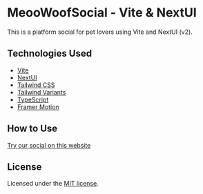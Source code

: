 # MeooWoofSocial - Vite & NextUI 

This is a platform social for pet lovers using Vite and NextUI (v2).

## Technologies Used

- [Vite](https://vitejs.dev/guide/)
- [NextUI](https://nextui.org)
- [Tailwind CSS](https://tailwindcss.com)
- [Tailwind Variants](https://tailwind-variants.org)
- [TypeScript](https://www.typescriptlang.org)
- [Framer Motion](https://www.framer.com/motion)

## How to Use

[Try our social on this website](https://meowwoofsocial.com)

## License

Licensed under the [MIT license](https://github.com/nextui-org/vite-template/blob/main/LICENSE).
